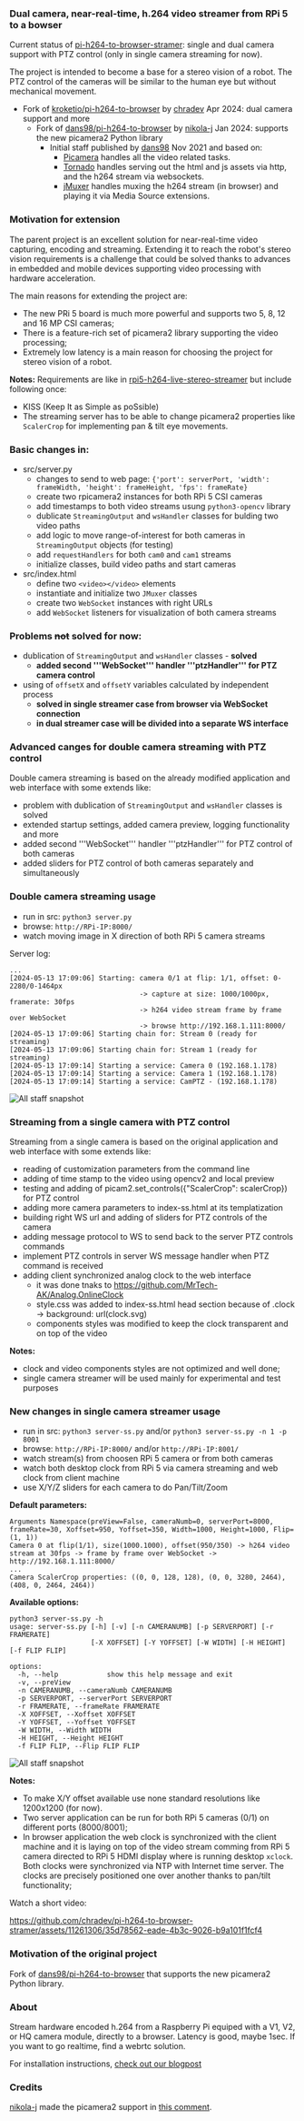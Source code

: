 ### Dual camera, near-real-time, h.264 video streamer from RPi 5 to a bowser

Current status of [pi-h264-to-browser-stramer](https://github.com/chradev/pi-h264-to-browser-stramer): single and dual camera support with PTZ control (only in single camera streaming for now).

The project is intended to become a base for a stereo vision of a robot. The PTZ control of the cameras will be similar to the human eye but without mechanical movement.
 * Fork of [kroketio/pi-h264-to-browser](https://github.com/kroketio/pi-h264-to-browser) by [chradev](https://github.com/chradev) Apr 2024: dual camera support and more
   * Fork of [dans98/pi-h264-to-browser](https://github.com/dans98/pi-h264-to-browser/)  by [nikola-j](https://github.com/nikola-j) Jan 2024: supports the new picamera2 Python library
     * Initial staff published by [dans98](https://github.com/dans98) Nov 2021 and based on:
       * [Picamera](https://picamera.readthedocs.io/en/release-1.13/) handles all the video related tasks.
       * [Tornado](https://www.tornadoweb.org/en/stable/) handles serving out the html and js assets via http, and the h264 stream via websockets.
       * [jMuxer](https://github.com/samirkumardas/jmuxer) handles muxing the h264 stream (in browser) and playing it via Media Source extensions. 

### Motivation for extension

The parent project is an excellent solution for near-real-time video capturing, encoding and streaming. Extending it to reach the robot's stereo vision requirements is a challenge that could be solved thanks to advances in embedded and mobile devices supporting video processing with hardware acceleration.

The main reasons for extending the project are:
  * The new PRi 5 board is much more powerful and supports two 5, 8, 12 and 16 MP CSI cameras;
  * There is a feature-rich set of picamera2 library supporting the video processing;
  * Extremely low latency is a main reason for choosing the project for stereo vision of a robot.

**Notes:** Requirements are like in [rpi5-h264-live-stereo-streamer](https://github.com/chradev/rpi5-h264-live-stereo-streamer/) but include following once:
 * KISS (Keep It as Simple as poSsible)
 * The streaming server has to be able to change picamera2 properties like ```ScalerCrop``` for implementing pan & tilt eye movements.

### Basic changes in:
 * src/server.py
   - changes to send to web page: ```{'port': serverPort, 'width': frameWidth, 'height': frameHeight, 'fps': frameRate}```
   - create two rpicamera2 instances for both RPi 5 CSI cameras
   - add timestamps to both video streams usung ```python3-opencv``` library
   - dublicate ```StreamingOutput``` and ```wsHandler``` classes for bulding two video paths
   - add logic to move range-of-interest for both cameras in ```StreamingOutput``` objects (for testing)
   - add ```requestHandlers``` for both ```cam0``` and ```cam1``` streams
   - initialize classes, build video paths and start cameras
 * src/index.html
   - define two ```<video></video>``` elements
   - instantiate and initialize two ```JMuxer``` classes
   - create two ```WebSocket``` instances with right URLs
   - add ```WebSocket``` listeners for visualization of both camera streams

### Problems ~~not~~ solved for now:
 * dublication of ```StreamingOutput``` and ```wsHandler``` classes - **solved**
    * **added second '''WebSocket''' handler '''ptzHandler''' for PTZ camera control**
 * using of ```offsetX``` and ```offsetY``` variables calculated by independent process 
    * **solved in single streamer case from browser via WebSocket connection**
    * **in dual streamer case will be divided into a separate WS interface**

### Advanced canges for double camera streaming with PTZ control

Double camera streaming is based on the already modified application and web interface with some extends like:
 * problem with dublication of ```StreamingOutput``` and ```wsHandler``` classes is solved
 * extended startup settings, added camera preview, logging functionality and more
 * added second '''WebSocket''' handler '''ptzHandler''' for PTZ control of both cameras
 * added sliders for PTZ control of both cameras separately and simultaneously

### Double camera streaming usage
 * run in src: ```python3 server.py```
 * browse: ```http://RPi-IP:8000/```
 * watch moving image in X direction of both RPi 5 camera streams

Server log:
```
...
[2024-05-13 17:09:06] Starting: camera 0/1 at flip: 1/1, offset: 0-2280/0-1464px
                                -> capture at size: 1000/1000px, framerate: 30fps
                                -> h264 video stream frame by frame over WebSocket
                                -> browse http://192.168.1.111:8000/
[2024-05-13 17:09:06] Starting chain for: Stream 0 (ready for streaming)
[2024-05-13 17:09:06] Starting chain for: Stream 1 (ready for streaming)
[2024-05-13 17:09:14] Starting a service: Camera 0 (192.168.1.178)
[2024-05-13 17:09:14] Starting a service: Camera 1 (192.168.1.178)
[2024-05-13 17:09:14] Starting a service: CamPTZ - (192.168.1.178)
```

![All staff snapshot](https://github.com/chradev/pi-h264-to-browser-stramer/blob/main/readmeAssets/13.05.2024_16.50.05_REC.png)


### Streaming from a single camera with PTZ control

Streaming from a single camera is based on the original application and web interface with some extends like:
 * reading of customization parameters from the command line
 * adding of time stamp to the video using opencv2 and local preview
 * testing and adding of picam2.set_controls({"ScalerCrop": scalerCrop}) for PTZ control
 * adding more camera parameters to index-ss.html at its templatization
 * building right WS url and adding of sliders for PTZ controls of the camera
 * adding message protocol to WS to send back to the server PTZ controls commands
 * implement PTZ controls in server WS message handler when PTZ command is received
 * adding client synchronized analog clock to the web interface
   * it was done tnaks to https://github.com/MrTech-AK/Analog.OnlineClock
   * style.css was added to index-ss.html head section because of .clock -> background: url(clock.svg)
   * components styles was modified to keep the clock transparent and on top of the video

**Notes:** 
 * clock and video components styles are not optimized and well done;
 * single camera streamer will be used mainly for experimental and test purposes

### New changes in single camera streamer usage

 * run in src: ```python3 server-ss.py``` and/or ```python3 server-ss.py -n 1 -p 8001```
 * browse: ```http://RPi-IP:8000/``` and/or ```http://RPi-IP:8001/```
 * watch stream(s) from choosen RPi 5 camera or from both cameras
 * watch both desktop clock from RPi 5 via camera streaming and web clock from client machine
 * use X/Y/Z sliders for each camera to do Pan/Tilt/Zoom

**Default parameters:**
```
Arguments Namespace(preView=False, cameraNumb=0, serverPort=8000, frameRate=30, Xoffset=950, Yoffset=350, Width=1000, Height=1000, Flip=(1, 1))
Camera 0 at flip(1/1), size(1000.1000), offset(950/350) -> h264 video stream at 30fps -> frame by frame over WebSocket -> http://192.168.1.111:8000/
...
Camera ScalerCrop properties: ((0, 0, 128, 128), (0, 0, 3280, 2464), (408, 0, 2464, 2464))
```

**Available options:**
```
python3 server-ss.py -h
usage: server-ss.py [-h] [-v] [-n CAMERANUMB] [-p SERVERPORT] [-r FRAMERATE]
                    [-X XOFFSET] [-Y YOFFSET] [-W WIDTH] [-H HEIGHT] [-f FLIP FLIP]

options:
  -h, --help            show this help message and exit
  -v, --preView
  -n CAMERANUMB, --cameraNumb CAMERANUMB
  -p SERVERPORT, --serverPort SERVERPORT
  -r FRAMERATE, --frameRate FRAMERATE
  -X XOFFSET, --Xoffset XOFFSET
  -Y YOFFSET, --Yoffset YOFFSET
  -W WIDTH, --Width WIDTH
  -H HEIGHT, --Height HEIGHT
  -f FLIP FLIP, --Flip FLIP FLIP
```

![All staff snapshot](https://github.com/chradev/pi-h264-to-browser-stramer/blob/main/readmeAssets/12.05.2024_14.10.57_REC.png)

**Notes:**
 * To make X/Y offset available use none standard resolutions like 1200x1200 (for now).
 * Two server application can be run for both RPi 5 cameras (0/1) on different ports (8000/8001);
 * In browser application the web clock is synchronized with the client machine and it is laying on top of the video stream comming from RPi 5 camera directed to RPi 5 HDMI display where is running desktop ```xclock```. Both clocks were synchronized via NTP with Internet time server. The clocks are precisely positioned one over another thanks to pan/tilt functionality;

Watch a short video:

https://github.com/chradev/pi-h264-to-browser-stramer/assets/11261306/35d78562-eade-4b3c-9026-b9a101f1fcf4



### Motivation of the original project

Fork of [dans98/pi-h264-to-browser](https://github.com/dans98/pi-h264-to-browser/) that supports the new picamera2 Python library.

### About

Stream hardware encoded h.264 from a Raspberry Pi equiped with a V1, V2, or HQ camera module, directly to a browser. Latency is good, maybe 1sec. If you want to go realtime, find a webrtc solution.

For installation instructions, [check out our blogpost](https://kroket.io/blog/pi4-h264-camera-web.html)

### Credits

[nikola-j](https://github.com/nikola-j) made the picamera2 support in [this comment](https://github.com/dans98/pi-h264-to-browser/discussions/12#discussioncomment-7901632).
